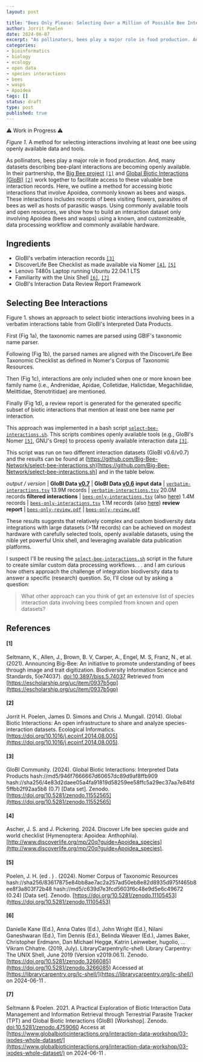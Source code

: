 ```yaml
---
layout: post

title: "Bees Only Please: Selecting Over a Million of Possible Bee Interactions Using a Laptop, Open Datasets, and Small (but Mighty) Commandline Tools." 
author: Jorrit Poelen
date: 2024-06-07
excerpt: "As pollinators, bees play a major role in food production. And, more and more datasets describing bee-plant interactions are becoming openly available. In their partnership, the Big Bee project and GloBI work together to facilitate access to these valuable bee interaction records. Here, we describe a method for accessing biotic interactions that bees. This includes records of bees visiting flowers, parasites of bees as well as hosts of parasites. Using commonly available tools and open resources, we show how to build a bee interaction dataset using a known, and customizeable, data processing workflow that runs on a laptop." 
categories:
- bioinformatics
- biology
- ecology
- open data
- species interactions
- bees
- wasps
- Apoidea
tags: []
status: draft
type: post
published: true
---
```


⚠️ Work in Progress ⚠️

<div class="figure figure-globi right">
  <img src="/assets/bees-only.svg" alt=""/>
    <div class="figcaption"><em>Figure 1.</em> A method for selecting interactions involving at least one bee using openly available data and tools.</div> 
</div>

As pollinators, bees play a major role in food production. And, many datasets describing bee-plant interactions are becoming openly available. In their partnership, the [Big Bee project](https://big-bee.net) [`[1]`](#1) and [Global Biotic Interactions (GloBI)](https://globalbioticinteractions.org/bigbee) [`[2]`](#2) work together to facilitate access to these valuable bee interaction records. Here, we outline a method for accessing biotic interactions that involve Apoidea, commonly known as bees and wasps. These interactions includes records of bees visiting flowers, parasites of bees as well as hosts of parasitic wasps. Using commonly available tools and open resources, we show how to build an interaction dataset only involving Apoidea (bees and wasps) using a known, and customizeable, data processing workflow and commonly available hardware.

## Ingredients

 * GloBI's verbatim interaction records [`[3]`](#3) 
 * DiscoverLife Bee Checklist as made available via Nomer [`[4]`](#4), [`[5]`](#5)
 * Lenovo T480s Laptop running Ubuntu 22.04.1 LTS 
 * Familiarity with the Unix Shell [`[6]`](#6), [`[7]`](#7)
 * GloBI's Interaction Data Review Report Framework

## Selecting Bee Interactions

Figure 1. shows an approach to select biotic interactions involving bees in a verbatim interactions table from GloBI's Interpreted Data Products. 

First (Fig 1a), the taxonomic names are parsed using GBIF's taxonomic name parser. 

Following (Fig 1b), the parsed names are aligned with the DiscoverLife Bee Taxonomic Checklist as defined in Nomer's Corpus of Taxonomic Resources. 

Then (Fig 1c), interactions are only included when one or more known bee family name (i.e., Andrenidae, Apidae, Colletidae, Halictidae, Megachilidae, Melittidae, Stenotritidae) are mentioned.

Finally (Fig 1d), a review report is generated for the generated specific subset of biotic interactions that mention at least one bee name per interaction.

This approach was implemented in a bash script [`select-bee-interactions.sh`](https://github.com/Big-Bee-Network/select-bee-interactions.sh/blob/main/select_bee_interactions.sh). This scripts combines openly available tools (e.g., GloBI's Nomer [`[5]`](#5), GNU's Grep) to process openly available interaction data [`[3]`](#3). 

This script was run on two different interaction datasets (GloBI v0.6/v0.7) and the results can be found at (https://github.com/Big-Bee-Network/select-bee-interactions.sh)[https://github.com/Big-Bee-Network/select-bee-interactions.sh] and in the table below.

 *output / version* | **GloBI Data [v0.7](https://doi.org/10.5281/zenodo.11552565)** | **GloBI Data [v0.6](https://doi.org/10.5281/zenodo.8284068)**
 **input data** | [`verbatim-interactions.tsv`](https://linker.bio/gz:hash://md5/7e11573d83b2bac6425ee2482c4d73bc!/verbatim-interactions.tsv) 13.9M records | [`verbatim-interactions.tsv`](https://linker.bio/gz:hash://md5/a18697d59e5f6756c22d8c4a1346685e!/verbatim-interactions.tsv) 20.0M records
 **filtered interactions** | [`bees-only-interactions.tsv`](https://linker.bio/gz:hash://sha256/85aef194ba1e084c2c02d409929bba28d7f1bf051a27a8889543d071868cb729!/bees-only-interactions.tsv) (also [here](https://github.com/Big-Bee-Network/select-bee-interactions.sh/blob/5f6536c10f251b42fff370c8bb6be092d8d30fc8/examples/2024-06-07/bees-only-interactions.tsv.gz)) 1.4M records | [`bees-only-interactions.tsv`](https://linker.bio/gz:hash://sha256/655dab8ccb6ac71206c52fca2a8d6637eaafa32b52c21bf2783e222cc5d67f02!/bees-only-interactions.tsv) 1.1M records (also [here](https://github.com/Big-Bee-Network/select-bee-interactions.sh/blob/5f6536c10f251b42fff370c8bb6be092d8d30fc8/examples/2023-08-25/bees-only-interactions.tsv.gz))
 **review report** | [`bees-only-review.pdf`](https://github.com/Big-Bee-Network/select-bee-interactions.sh/blob/5f6536c10f251b42fff370c8bb6be092d8d30fc8/examples/2024-06-07/bees-only-review.pdf) | [`bees-only-review.pdf`](https://github.com/Big-Bee-Network/select-bee-interactions.sh/blob/5f6536c10f251b42fff370c8bb6be092d8d30fc8/examples/2023-08-25/bees-only-review.pdf)

These results suggests that relatively complex and custom biodiversity data integrations with large datasets (>1M records) can be achieved on modest hardware with carefully selected tools, openly available datasets, using the nible yet powerful Unix shell, and leveraging available data publication platforms. 

I suspect I'll be reusing the [`select-bee-interactions.sh`](https://github.com/big-bee-network/select-bee-interactions.sh) script in the future to create similar custom data processing workflows. . . and I am curious how others approach the challenge of integration biodiversity data to answer a specific (research) question. So, I'll close out by asking a question:

> What other approach can you think of get an extensive list of species interaction data involving bees compiled from known and open datasets? 


## References

#### [1] 
Seltmann, K., Allen, J., Brown, B. V, Carper, A., Engel, M. S, Franz, N., et al. (2021). Announcing Big-Bee: An initiative to promote understanding of bees through image and trait digitization. Biodiversity Information Science and Standards, 5(e74037). [doi:10.3897/biss.5.74037](https://doi.org/10.3897/biss.5.74037) Retrieved from [https://escholarship.org/uc/item/0937b5gp](https://escholarship.org/uc/item/0937b5gp)

#### [2]
Jorrit H. Poelen, James D. Simons and Chris J. Mungall. (2014). Global Biotic Interactions: An open infrastructure to share and analyze species-interaction datasets. Ecological Informatics. [https://doi.org/10.1016/j.ecoinf.2014.08.005](https://doi.org/10.1016/j.ecoinf.2014.08.005).

#### [3]
GloBI Community. (2024). Global Biotic Interactions: Interpreted Data Products hash://md5/946f7666667d60657dc89d9af8ffb909 hash://sha256/4e83d2daee05a4fa91819d58259ee58ffc5a29ec37aa7e84fd5ffbb2f92aa5b8 (0.7) [Data set]. Zenodo. [https://doi.org/10.5281/zenodo.11552565](https://doi.org/10.5281/zenodo.11552565)

#### [4]
Ascher, J. S. and J. Pickering. 2024. Discover Life bee species guide and world checklist (Hymenoptera: Apoidea: Anthophila). [http://www.discoverlife.org/mp/20q?guide=Apoidea_species](http://www.discoverlife.org/mp/20q?guide=Apoidea_species).

#### [5]
Poelen, J. H. (ed . ) . (2024). Nomer Corpus of Taxonomic Resources hash://sha256/83617875e84bb8ae7ac2a257ad50eb8e82d8935d975f465b8ee8f3a803f72b48 hash://md5/c639d7e3fcd5603f6c48e9d5e6c49672 (0.24) [Data set]. Zenodo. [https://doi.org/10.5281/zenodo.11105453](https://doi.org/10.5281/zenodo.11105453)

#### [6] 
Danielle Kane (Ed.), Anna Oates (Ed.), John Wright (Ed.), Nilani Ganeshwaran (Ed.), Tim Dennis (Ed.), Belinda Weaver (Ed.), James Baker, Christopher Erdmann, Dan Michael Heggø, Katrin Leinweber, hugolio, … Vikram Chhatre. (2019, July). LibraryCarpentry/lc-shell: Library Carpentry: The UNIX Shell, June 2019 (Version v2019.06.1). Zenodo. [https://doi.org/10.5281/zenodo.3266085](https://doi.org/10.5281/zenodo.3266085) Accessed at [https://librarycarpentry.org/lc-shell/](https://librarycarpentry.org/lc-shell/) on 2024-06-11 .

#### [7] 
Seltmann & Poelen. 2021. A Practical Exploration of Biotic Interaction Data Management and Information Retrieval through Terrestrial Parasite Tracker (TPT) and Global Biotic Interactions (GloBI) [Workshop]. Zenodo. [doi:10.5281/zenodo.4759060](https://doi.org/10.5281/zenodo.4759060) Access at [https://www.globalbioticinteractions.org/interaction-data-workshop/03-ixodes-whole-dataset/](https://www.globalbioticinteractions.org/interaction-data-workshop/03-ixodes-whole-dataset/) on 2024-06-11 . 
